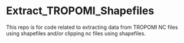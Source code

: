 # Extract_TROPOMI_Shapefiles

This repo is for code related to extracting data from TROPOMI NC files using shapefiles and/or clipping nc files using shapefiles.
